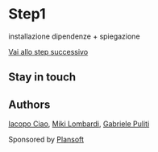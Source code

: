 # Step1

installazione dipendenze + spiegazione

[Vai allo step successivo](https://github.com/plansoft-it/CorsoAngularSuperioriGestione/tree/step2)

## Stay in touch

## Authors

[Iacopo Ciao](http://github.com/KernelPanic92), [Miki Lombardi](http://github.com/thejoin95), [Gabriele Puliti](http://github.com/wabri)

Sponsored by [Plansoft](www.plansoft.it)
